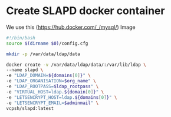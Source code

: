# Create SLAPD docker container
We use this (https://hub.docker.com/_/mysql/) Image
``` bash
#!/bin/bash
source $(dirname $0)/config.cfg

mkdir -p /var/data/ldap/data

docker create -v /var/data/ldap/data/:/var/lib/ldap \
--name slapd \
-e "LDAP_DOMAIN=${domains[0]}" \
-e "LDAP_ORGANISATION=$org_name" \
-e "LDAP_ROOTPASS=$ldap_rootpass" \
-e "VIRTUAL_HOST=ldap.${domain[0]}" \
-e "LETSENCRYPT_HOST=ldap.${domains[0]}" \
-e "LETSENCRYPT_EMAIL=$adminmail" \
vcpsh/slapd:latest

```
